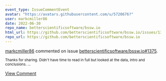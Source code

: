 ```yaml
---
event_type: IssueCommentEvent
avatar: "https://avatars.githubusercontent.com/u/5720676?"
user: markcmiller86
date: 2022-06-30
repo_name: betterscientificsoftware/bssw.io
html_url: https://github.com/betterscientificsoftware/bssw.io/issues/1375
repo_url: https://github.com/betterscientificsoftware/bssw.io
---
```


<a href='https://github.com/markcmiller86' target='_blank'>markcmiller86</a> commented on issue <a href='https://github.com/betterscientificsoftware/bssw.io/issues/1375' target='_blank'>betterscientificsoftware/bssw.io#1375</a>.

<small>Thanks for sharing. Didn't have time to read in full but looked at the data, intro and conclusions. ...</small>

<a href='https://github.com/betterscientificsoftware/bssw.io/issues/1375' target='_blank'>View Comment</a>